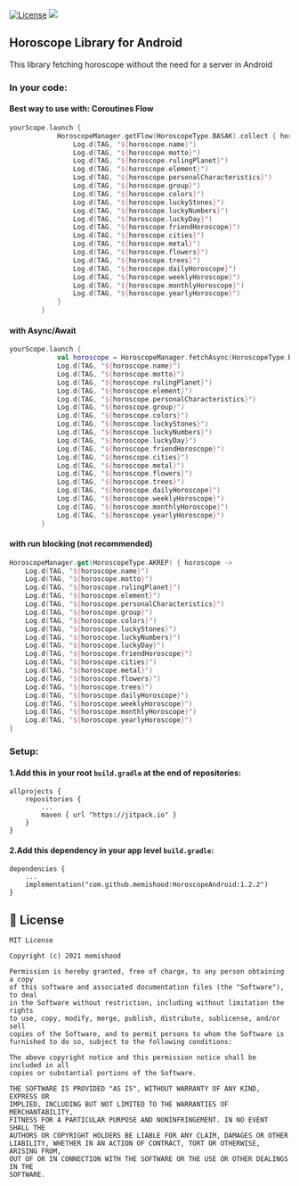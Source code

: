 [![License](https://img.shields.io/badge/License-MIT-yellow.svg)](https://raw.githubusercontent.com/memishood/display-name-view/master/LICENSE)
[![](https://jitpack.io/v/memishood/HoroscopeAndroid.svg)](https://jitpack.io/#memishood/HoroscopeAndroid)
## Horoscope Library for Android
This library fetching horoscope without the need for a server in Android

### In your code:

#### Best way to use with: Coroutines Flow
````kotlin
yourScope.launch {
            HoroscopeManager.getFlow(HoroscopeType.BASAK).collect { horoscope ->
                Log.d(TAG, "${horoscope.name}")
                Log.d(TAG, "${horoscope.motto}")
                Log.d(TAG, "${horoscope.rulingPlanet}")
                Log.d(TAG, "${horoscope.element}")
                Log.d(TAG, "${horoscope.personalCharacteristics}")
                Log.d(TAG, "${horoscope.group}")
                Log.d(TAG, "${horoscope.colors}")
                Log.d(TAG, "${horoscope.luckyStones}")
                Log.d(TAG, "${horoscope.luckyNumbers}")
                Log.d(TAG, "${horoscope.luckyDay}")
                Log.d(TAG, "${horoscope.friendHoroscope}")
                Log.d(TAG, "${horoscope.cities}")
                Log.d(TAG, "${horoscope.metal}")
                Log.d(TAG, "${horoscope.flowers}")
                Log.d(TAG, "${horoscope.trees}")
                Log.d(TAG, "${horoscope.dailyHoroscope}")
                Log.d(TAG, "${horoscope.weeklyHoroscope}")
                Log.d(TAG, "${horoscope.monthlyHoroscope}")
                Log.d(TAG, "${horoscope.yearlyHoroscope}")
            }
        }
````

#### with Async/Await
````kotlin
yourScope.launch {
            val horoscope = HoroscopeManager.fetchAsync(HoroscopeType.BASAK, this /*yourScope*/).await()
            Log.d(TAG, "${horoscope.name}")
            Log.d(TAG, "${horoscope.motto}")
            Log.d(TAG, "${horoscope.rulingPlanet}")
            Log.d(TAG, "${horoscope.element}")
            Log.d(TAG, "${horoscope.personalCharacteristics}")
            Log.d(TAG, "${horoscope.group}")
            Log.d(TAG, "${horoscope.colors}")
            Log.d(TAG, "${horoscope.luckyStones}")
            Log.d(TAG, "${horoscope.luckyNumbers}")
            Log.d(TAG, "${horoscope.luckyDay}")
            Log.d(TAG, "${horoscope.friendHoroscope}")
            Log.d(TAG, "${horoscope.cities}")
            Log.d(TAG, "${horoscope.metal}")
            Log.d(TAG, "${horoscope.flowers}")
            Log.d(TAG, "${horoscope.trees}")
            Log.d(TAG, "${horoscope.dailyHoroscope}")
            Log.d(TAG, "${horoscope.weeklyHoroscope}")
            Log.d(TAG, "${horoscope.monthlyHoroscope}")
            Log.d(TAG, "${horoscope.yearlyHoroscope}")
        }
````

#### with run blocking (not recommended)
````kotlin
HoroscopeManager.get(HoroscopeType.AKREP) { horoscope ->
    Log.d(TAG, "${horoscope.name}")
    Log.d(TAG, "${horoscope.motto}")
    Log.d(TAG, "${horoscope.rulingPlanet}")
    Log.d(TAG, "${horoscope.element}")
    Log.d(TAG, "${horoscope.personalCharacteristics}")
    Log.d(TAG, "${horoscope.group}")
    Log.d(TAG, "${horoscope.colors}")
    Log.d(TAG, "${horoscope.luckyStones}")
    Log.d(TAG, "${horoscope.luckyNumbers}")
    Log.d(TAG, "${horoscope.luckyDay}")
    Log.d(TAG, "${horoscope.friendHoroscope}")
    Log.d(TAG, "${horoscope.cities}")
    Log.d(TAG, "${horoscope.metal}")
    Log.d(TAG, "${horoscope.flowers}")
    Log.d(TAG, "${horoscope.trees}")
    Log.d(TAG, "${horoscope.dailyHoroscope}")
    Log.d(TAG, "${horoscope.weeklyHoroscope}")
    Log.d(TAG, "${horoscope.monthlyHoroscope}")
    Log.d(TAG, "${horoscope.yearlyHoroscope}")
}
````

### Setup:
#### 1.Add this in your root `build.gradle` at the end of repositories:
    allprojects {
        repositories {
            ...
            maven { url "https://jitpack.io" }
        }
    }

#### 2.Add this dependency in your app level `build.gradle`:
    dependencies {
        ...
        implementation("com.github.memishood:HoroscopeAndroid:1.2.2")
    }

## 🤝 License

````
MIT License

Copyright (c) 2021 memishood

Permission is hereby granted, free of charge, to any person obtaining a copy
of this software and associated documentation files (the "Software"), to deal
in the Software without restriction, including without limitation the rights
to use, copy, modify, merge, publish, distribute, sublicense, and/or sell
copies of the Software, and to permit persons to whom the Software is
furnished to do so, subject to the following conditions:

The above copyright notice and this permission notice shall be included in all
copies or substantial portions of the Software.

THE SOFTWARE IS PROVIDED "AS IS", WITHOUT WARRANTY OF ANY KIND, EXPRESS OR
IMPLIED, INCLUDING BUT NOT LIMITED TO THE WARRANTIES OF MERCHANTABILITY,
FITNESS FOR A PARTICULAR PURPOSE AND NONINFRINGEMENT. IN NO EVENT SHALL THE
AUTHORS OR COPYRIGHT HOLDERS BE LIABLE FOR ANY CLAIM, DAMAGES OR OTHER
LIABILITY, WHETHER IN AN ACTION OF CONTRACT, TORT OR OTHERWISE, ARISING FROM,
OUT OF OR IN CONNECTION WITH THE SOFTWARE OR THE USE OR OTHER DEALINGS IN THE
SOFTWARE.
````